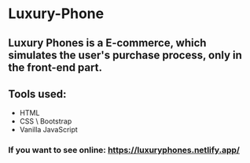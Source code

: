 # Luxury-Phone

## Luxury Phones is a E-commerce, which simulates the user's purchase process, only in the front-end part.

## Tools used:
- HTML
- CSS \ Bootstrap
- Vanilla JavaScript

### If you want to see online: https://luxuryphones.netlify.app/

